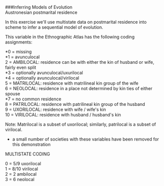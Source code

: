 ###Inferring Models of Evolution  
Austronesian postmarital residence

In this exercise we'll use multistate data on postmarital residence into scheme to infer a sequential model of evolution. 

This variable in the Ethnographic Atlas has the following coding assignments:

*0 = missing  
*1 = avunculocal  
2 = AMBILOCAL: residence can be with either the kin of husband or wife, fairly even split  
*3 = optionally avunculocal/uxurilocal  
*4 = optionally avunculocal/virilocal  
5 = MATRILOCAL: residence with matrilineal kin group of the wife   
6 = NEOLOCAL: residence in a place not determined by kin ties of either spouse  
*7 = no common residence  
8 = PATRILOCAL: residence with patrilineal kin group of the husband  
9 = UXORILOCAL: residence with wife / wife's kin   
10 = VIRILOCAL: residence with husband / husband's kin  

Note: Matrilocal is a subset of uxorilocal; similarly, patrilocal is a subset of virilocal.

* a small number of societies with these variables have been removed for this demonstration

MULTISTATE CODING

0 = 5/9 uxorilocal  
1 = 8/10 virilocal  
2 = 2 ambilocal  
3 = 6 neolocal  




